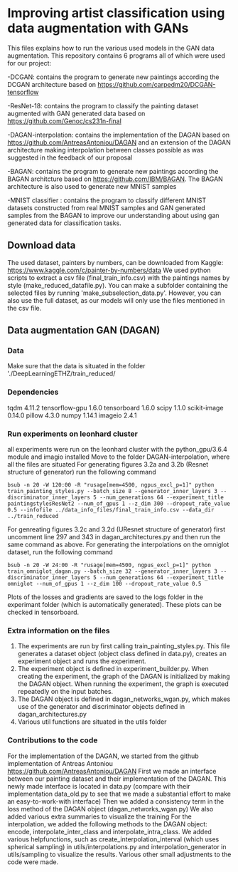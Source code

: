 # Improving artist classification using data augmentation with GANs
This files explains how to run the various used models in the GAN data augmentation.
This repository contains 6 programs all of which were used for our project:

-DCGAN: contains the program to generate new paintings according the DCGAN architecture based on https://github.com/carpedm20/DCGAN-tensorflow

-ResNet-18: contains the program to classify the painting dataset augmented with GAN generated data based on https://github.com/Genoc/cs231n-final

-DAGAN-interpolation: contains the implementation of the DAGAN based on  https://github.com/AntreasAntoniou/DAGAN and an extension of the DAGAN architecture making interpolation between classes possible as was suggested in the feedback of our proposal

-BAGAN: contains the program to generate new paintings according the BAGAN architcture based on https://github.com/IBM/BAGAN. The BAGAN architecture is also used to generate new MNIST samples

-MNIST classifier : contains the program to classify different MNIST datasets constructed from real MNIST samples and GAN generated samples from the BAGAN to improve our understanding about using gan generated data for classification tasks.

## Download data
The used dataset, painters by numbers, can be downloaded from Kaggle: https://www.kaggle.com/c/painter-by-numbers/data
We used python scripts to extract a csv file (final_train_info.csv) with the paintings names by style (make_reduced_datafile.py). 
You can make a subfolder containing the selected files by running 'make_subselection_data.py'. However, you can also use the full dataset, as our models will only use the files mentioned in the csv file.

## Data augmentation GAN (DAGAN)

### Data
Make sure that the data is situated in the folder './DeepLearningETHZ/train_reduced/

### Dependencies
tqdm 4.11.2
tensorflow-gpu 1.6.0
tensorboard 1.6.0
scipy 1.1.0
scikit-image 0.14.0
pillow 4.3.0
numpy 1.14.1
imageio 2.4.1

### Run experiments on leonhard cluster
all experiments were run on the leonhard cluster with the python_gpu/3.6.4 module and imagio installed
Move to the folder DAGAN-interpolation, where all the files are situated
For generating figures 3.2a and 3.2b (Resnet structure of generator) run the following command
```
bsub -n 20 -W 120:00 -R "rusage[mem=4500, ngpus_excl_p=1]" python train_painting_styles.py --batch_size 8 --generator_inner_layers 3 --discriminator_inner_layers 5 --num_generations 64 --experiment_title paintingstylesResNet2 --num_of_gpus 1 --z_dim 300 --dropout_rate_value 0.5 --infofile ../data_info_files/final_train_info.csv --data_dir ../train_reduced
```
For genreating figures 3.2c and 3.2d (UResnet structure of generator) first uncomment line 297 and 343 in dagan_architectures.py and then run the same command as above.
For generating the interpolations on the omniglot dataset, run the following command
```
bsub -n 20 -W 24:00 -R "rusage[mem=4500, ngpus_excl_p=1]" python train_omniglot_dagan.py --batch_size 32 --generator_inner_layers 3 --discriminator_inner_layers 5 --num_generations 64 --experiment_title omniglot --num_of_gpus 1 --z_dim 100 --dropout_rate_value 0.5
```
Plots of the losses and gradients are saved to the logs folder in the experimant folder (which is automatically generated). These plots can be checked in tensorboard.

### Extra information on the files
1. The experiments are run by first calling train_painting_styles.py. This file generates a dataset object (object class defined in data.py), creates an experiment object and runs the experiment.
2. The experiment object is defined in experiment_builder.py. When creating the experiment, the graph of the DAGAN is initialized by making the DAGAN object. When running the experiment, the graph is executed repeatedly on the input batches.
3. The DAGAN object is defined in dagan_networks_wgan.py, which makes use of the generator and discriminator objects defined in dagan_architectures.py
4. Various util functions are situated in the utils folder

### Contributions to the code
For the implementation of the DAGAN, we started from the github implementation of Antreas Antoniou https://github.com/AntreasAntoniou/DAGAN
First we made an interface between our painting dataset and their implementation of the DAGAN. This newly made interface is located in data.py (compare with their implementation data_old.py to see that we made a substantial effort to make an easy-to-work-with interface)
Then we added a consistency term in the loss method of the DAGAN object (dagan_networks_wgan.py)
We also added various extra summaries to visualize the training
For the interpolation, we added the following methods to the DAGAN object: encode, interpolate_inter_class and interpolate_intra_class. We added various helpfunctions, such as create_interpolation_interval (which uses spherical sampling) in utils/interpolations.py and interpolation_generator in utils/sampling to visualize the results. 
Various other small adjustments to the code were made.


